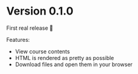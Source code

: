 # Version 0.1.0

First real release 🎉

Features:

  - View course contents
  - HTML is rendered as pretty as possible
  - Download files and open them in your browser
